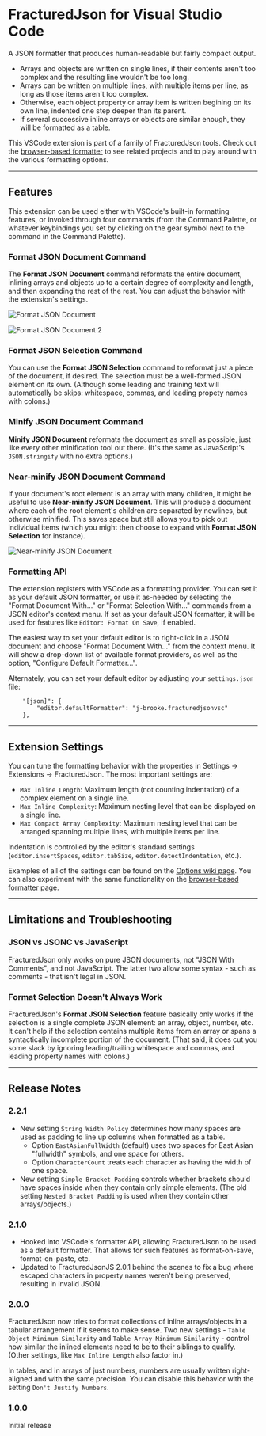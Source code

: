 # FracturedJson for Visual Studio Code

A JSON formatter that produces human-readable but fairly compact output.

* Arrays and objects are written on single lines, if their contents aren't too complex and the resulting line wouldn't be too long.
* Arrays can be written on multiple lines, with multiple items per line, as long as those items aren't too complex.
* Otherwise, each object property or array item is written begining on its own line, indented one step deeper than its parent.
* If several successive inline arrays or objects are similar enough, they will be formatted as a table.

This VSCode extension is part of a family of FracturedJson tools.  Check out the [browser-based formatter](https://j-brooke.github.io/FracturedJson/) to see related projects and to play around with the various formatting options.


---

## Features

This extension can be used either with VSCode's built-in formatting features, or invoked through four commands (from the Command Palette, or whatever keybindings you set by clicking on the gear symbol next to the command in the Command Palette).


### Format JSON Document Command

The **Format JSON Document** command reformats the entire document, inlining arrays and objects up to a certain degree of complexity and length, and then expanding the rest of the rest.  You can adjust the behavior with the extension's settings.

![Format JSON Document](images/Format-JSON-Document.gif)

![Format JSON Document 2](images/Format-JSON-Document-2.gif)


### Format JSON Selection Command

You can use the **Format JSON Selection** command to reformat just a piece of the document, if desired.  The selection must be a well-formed JSON element on its own.  (Although some leading and training text will automatically be skips: whitespace, commas, and leading propety names with colons.)


### Minify JSON Document Command

**Minify JSON Document** reformats the document as small as possible, just like every other minification tool out there.  (It's the same as JavaScript's `JSON.stringify` with no extra options.)


### Near-minify JSON Document Command

If your document's root element is an array with many children, it might be useful to use **Near-minify JSON Document**.  This will produce a document where each of the root element's children are separated by newlines, but otherwise minified.  This saves space but still allows you to pick out individual items (which you might then choose to expand with **Format JSON Selection** for instance).

![Near-minify JSON Document](images/Near-minify-JSON-Document.gif)


### Formatting API

The extension registers with VSCode as a formatting provider.  You can set it as your default JSON formatter, or use it as-needed by selecting the "Format Document With..." or "Format Selection With..." commands from a JSON editor's context menu.  If set as your default JSON formatter, it will be used for features like `Editor: Format On Save`, if enabled.

The easiest way to set your default editor is to right-click in a JSON document and choose "Format Document With..." from the context menu.  It will show a drop-down list of available format providers, as well as the option, "Configure Default Formatter...".

Alternately, you can set your default editor by adjusting your `settings.json` file:
```
    "[json]": {
        "editor.defaultFormatter": "j-brooke.fracturedjsonvsc"
    },
```

---

## Extension Settings

You can tune the formatting behavior with the properties in Settings -> Extensions -> FracturedJson.  The most important settings are:

* `Max Inline Length`: Maximum length (not counting indentation) of a complex element on a single line.
* `Max Inline Complexity`: Maximum nesting level that can be displayed on a single line.
* `Max Compact Array Complexity`: Maximum nesting level that can be arranged spanning multiple lines, with multiple items per line.

Indentation is controlled by the editor's standard settings (`editor.insertSpaces`, `editor.tabSize`, `editor.detectIndentation`, etc.).

Examples of all of the settings can be found on the [Options wiki page](https://github.com/j-brooke/FracturedJson/wiki/Options).  You can also experiment with the same functionality on the [browser-based formatter](https://j-brooke.github.io/FracturedJson/) page.


---

## Limitations and Troubleshooting

### JSON vs JSONC vs JavaScript

FracturedJson only works on pure JSON documents, not "JSON With Comments", and not JavaScript.  The latter two allow some syntax - such as comments - that isn't legal in JSON.

### Format Selection Doesn't Always Work

FracturedJson's **Format JSON Selection** feature basically only works if the selection is a single complete JSON element: an array, object, number, etc.  It can't help if the selection contains multiple items from an array or spans a syntactically incomplete portion of the document.  (That said, it does cut you some slack by ignoring leading/trailing whitespace and commas, and leading property names with colons.)

---

## Release Notes

### 2.2.1

* New setting `String Width Policy` determines how many spaces are used as padding to line up columns when formatted as a table.
    * Option `EastAsianFullWidth` (default) uses two spaces for East Asian "fullwidth" symbols, and one space for others.
    * Option `CharacterCount` treats each character as having the width of one space.
* New setting `Simple Bracket Padding` controls whether brackets should have spaces inside when they contain only simple elements.  (The old setting `Nested Bracket Padding` is used when they contain other arrays/objects.)


### 2.1.0

* Hooked into VSCode's formatter API, allowing FracturedJson to be used as a default formatter.  That allows for such features as format-on-save, format-on-paste, etc.
* Updated to FracturedJsonJS 2.0.1 behind the scenes to fix a bug where escaped characters in property names weren't being preserved, resulting in invalid JSON.

### 2.0.0

FracturedJson now tries to format collections of inline arrays/objects in a tabular arrangement if it seems to make sense.  Two new settings - `Table Object Minimum Similarity` and `Table Array Minimum Similarity` - control how similar the inlined elements need to be to their siblings to qualify.  (Other settings, like `Max Inline Length` also factor in.)

In tables, and in arrays of just numbers, numbers are usually written right-aligned and with the same precision.  You can disable this behavior with the setting `Don't Justify Numbers`.

### 1.0.0

Initial release